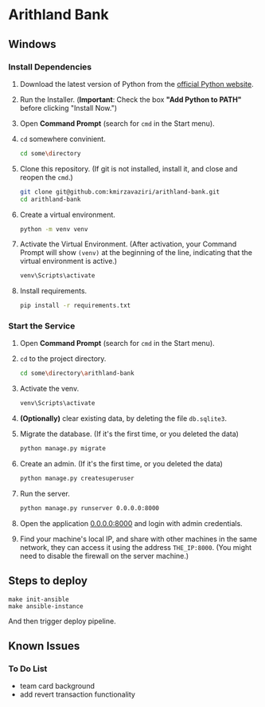 # Arithland Bank

## Windows

### Install Dependencies

1. Download the latest version of Python from the
    [official Python website](https://www.python.org/downloads/).

2. Run the Installer.
    (**Important**: Check the box **"Add Python to PATH"** before clicking "Install Now.")

3. Open **Command Prompt** (search for `cmd` in the Start menu).

4. `cd` somewhere convinient.
    ```bash
    cd some\directory
    ```

5. Clone this repository. (If git is not installed, install it, and close and
    reopen the `cmd`.)
    ```bash
    git clone git@github.com:kmirzavaziri/arithland-bank.git
    cd arithland-bank
    ```

6. Create a virtual environment.
    ```bash
    python -m venv venv
    ```

7. Activate the Virtual Environment. (After activation, your Command Prompt will show `(venv)` at the beginning of the line, indicating that the virtual environment is active.)
    ```bash
    venv\Scripts\activate
    ```

8. Install requirements.
    ```bash
    pip install -r requirements.txt
    ```

### Start the Service

1. Open **Command Prompt** (search for `cmd` in the Start menu).

2. `cd` to the project directory.
    ```bash
    cd some\directory\arithland-bank
    ```

3. Activate the venv.
    ```bash
    venv\Scripts\activate
    ```
4. **(Optionally)** clear existing data, by deleting the file `db.sqlite3`.

5. Migrate the database. (If it's the first time, or you deleted the data)
    ```bash
    python manage.py migrate
    ```

6. Create an admin. (If it's the first time, or you deleted the data)
    ```bash
    python manage.py createsuperuser
    ```

7. Run the server.
    ```bash
    python manage.py runserver 0.0.0.0:8000
    ```

8. Open the application [0.0.0.0:8000](http://0.0.0.0:8000) and login with admin credentials.

9. Find your machine's local IP, and share with other machines in the same network,
    they can access it using the address `THE_IP:8000`. (You might need to disable the
    firewall on the server machine.)

## Steps to deploy

```
make init-ansible
make ansible-instance
```

And then trigger deploy pipeline.

## Known Issues

### To Do List

- team card background
- add revert transaction functionality
